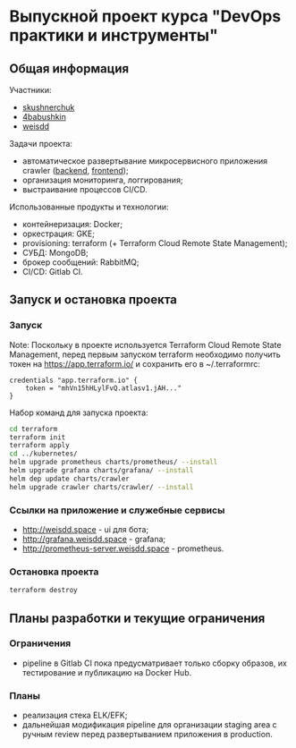 # Выпускной проект курса "DevOps практики и инструменты"
## Общая информация
Участники:
* [skushnerchuk](https://github.com/skushnerchuk)
* [4babushkin](https://github.com/4babushkin)
* [weisdd](https://github.com/weisdd)

Задачи проекта:
* автоматическое развертывание микросервисного приложения crawler ([backend](https://github.com/express42/search_engine_crawler), [frontend](https://github.com/express42/search_engine_ui));
* организация мониторинга, логгирования;
* выстраивание процессов CI/CD.

Использованные продукты и технологии:
* контейнеризация: Docker;
* оркестрация: GKE;
* provisioning: terraform (+ Terraform Cloud Remote State Management);
* СУБД: MongoDB;
* брокер сообщений: RabbitMQ;
* CI/CD: Gitlab CI.

## Запуск и остановка проекта
### Запуск
Note: Поскольку в проекте используется Terraform Cloud Remote State Management, перед первым запуском terraform необходимо получить токен на https://app.terraform.io/ и сохранить его в ~/.terraformrc:
```
credentials "app.terraform.io" {
    token = "mhVn15hHLylFvQ.atlasv1.jAH..."
}
```

Набор команд для запуска проекта:
```bash
cd terraform
terraform init
terraform apply
cd ../kubernetes/
helm upgrade prometheus charts/prometheus/ --install
helm upgrade grafana charts/grafana/ --install
helm dep update charts/crawler
helm upgrade crawler charts/crawler/ --install
```

### Ссылки на приложение и служебные сервисы
* http://weisdd.space - ui для бота;
* http://grafana.weisdd.space - grafana;
* http://prometheus-server.weisdd.space - prometheus.

### Остановка проекта
```bash
terraform destroy
```

## Планы разработки и текущие ограничения
### Ограничения
* pipeline в Gitlab CI пока предусматривает только сборку образов, их тестирование и публикацию на Docker Hub.
### Планы
* реализация стека ELK/EFK;
* дальнейшая модификация pipeline для организации staging area с ручным review перед развертыванием приложения в production.
